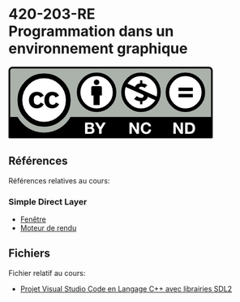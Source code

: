 # 420-203-RE<br>Programmation dans un environnement graphique

![CCL](Documents/Images/by-nc-nd.png)

## Références

Références relatives au cours:

### Simple Direct Layer

- [Fenêtre](Documents/SDLWindow.md)
- [Moteur de rendu](Documents/SDLRenderer.md)

## Fichiers

Fichier relatif au cours:

- [Projet Visual Studio Code en Langage C++ avec librairies SDL2](Documents/Files/VSCodeSDL2Project.zip)
